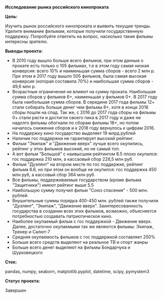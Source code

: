 **Исследование рынка российского кинопроката**

**Цель:**

Изучить рынок российского кинопроката и выявить текущие тренды. Уделите внимание фильмам, которые получили государственную поддержку. Попробуйте ответить на вопрос, насколько такие фильмы интересны зрителю.

**Выводы проекта:**

- В 2010 году вышло больше всего фильмов, при этом данные о прокате есть только о 105 фильмах, т.е в этом году самая низкая конверсия: всего 10% и наименьшая сумма сборов - всего 2 млн р. При этом в 2017 году вышло 505 фильмов, была самая высокая конверсия (которая составила 70%) и  наибольшая сумма сборов - 49,6 млн р.
- Возрастные ограничения не влияют на сумму проката. Наибольшая сумма сборов у фильмов 6+, наименьшая у фильмов 0+. В 2017 году была наибольшая сумма сборов. В середине 2017 года фильмы 12+ стали собирать больше денег чем фильмы 6+, хотя в конце 2018 сборы пошли на спад. Так же, с 2016 до 2017 года сборы на фильмы 0+ стали расти и достигли своего пика в 2017 году и даже не надолго фильмы обогнали по сборам фильмы 18+, но потом началось снижение сборов и к 2018 году вернулось к цифрам 2016.
- На поддержку кино государство выделяет 19 млрд рублей
- Наличие гос поддержки не гарантирует высокий рейтинг. 
- Фильм "Экипаж" и "Движение вверх" лучше всего окупились, рейтинг у этих фильмов высокий, но не самый топ. 
- А вот фильм "Большой" с наивысшим рейтингом 8.5 плохо окупился: гос поддержка 210 млн, а кассаовый сбор 228,5 млн руб. 
- Фильм "Дуэлянт" на втором месте по гос поддержке, рейтинг фильма 6.6, но при этом он вообще не окупился: гос поддержка 450 млн руб, а кассовый сбор 364 млн руб.
- Все фильмы, поддерживаемые государством (кроме фильма "Защитники") имеют рейтинг выше 5.5
- Наибольшую сумму получил фильм "Cоюз спасения" - 500 млн. рублей.
- Внушительные суммы порядка 400-450 млн. рублей также получили "Дуэлянт", "Экипаж", "Движение вверх". Заинтересованность государства в создании всех этих фильмов, возможно, объясняется потребностью создавать патриотическое кино.
- Наиболее окупаемый фильм с гос поддержкой - Движение вверх. Далее, достаточно окупаемыми так же являются фильмы: Экипаж, Тренер и Салют-7
- Средняя окупаемость фильмов с гос поддержкой составляет 250%
- Больше всего средств выделяют на реальное ТВ и спорт жанры
- Больше всего денег выделяют на фильмы Бондарчука и Шурховецкого

**Стек:**

pandas, numpy, seaborn, matplotlib.pyplot, datetime, scipy, pymystem3

**Статус проекта:**

Завершен
